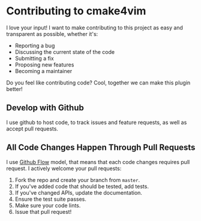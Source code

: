 # Contributing to cmake4vim

I love your input! I want to make contributing to this project as easy and transparent as possible, whether it's:

- Reporting a bug
- Discussing the current state of the code
- Submitting a fix
- Proposing new features
- Becoming a maintainer

Do you feel like contributing code? Cool, together we can make this plugin better!

## Develop with Github

I use github to host code, to track issues and feature requests, as well as accept pull requests.

## All Code Changes Happen Through Pull Requests

I use [Github Flow](https://guides.github.com/introduction/flow/index.html) model, that means that each code changes requires pull request. 
I actively welcome your pull requests:

1. Fork the repo and create your branch from `master`.
2. If you've added code that should be tested, add tests.
3. If you've changed APIs, update the documentation.
4. Ensure the test suite passes.
5. Make sure your code lints.
6. Issue that pull request!
